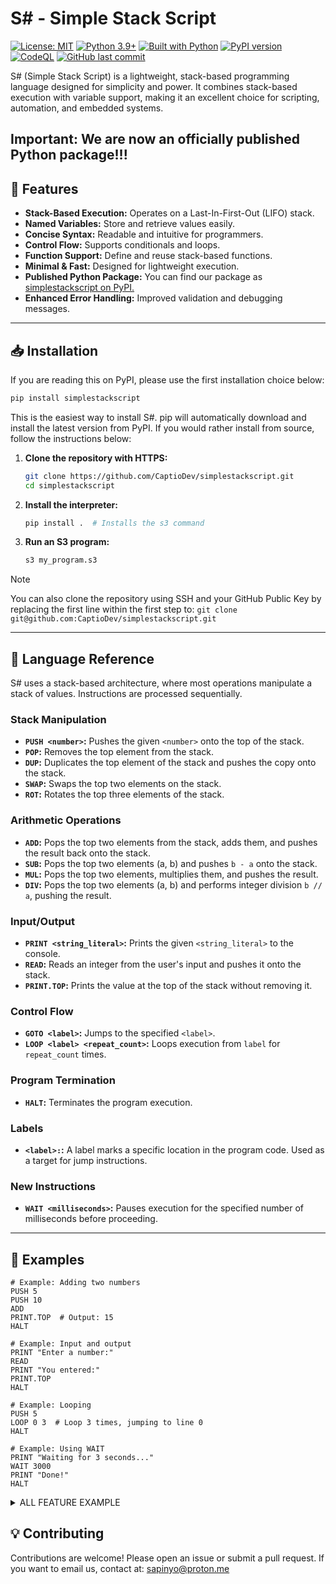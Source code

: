 # S# - Simple Stack Script 
[![License: MIT](https://img.shields.io/badge/License-MIT-yellow.svg)](https://opensource.org/licenses/MIT) [![Python 3.9+](https://img.shields.io/badge/python-3.9+-blue.svg)](https://www.python.org/downloads/release/python-390/) [![Built with Python](https://img.shields.io/badge/Built_With-Python-blue)](https://www.python.org) [![PyPI version](https://img.shields.io/pypi/v/simplestackscript)](https://pypi.org/project/simplestackscript/) [![CodeQL](https://github.com/CaptioDev/simplestackscript/actions/workflows/github-code-scanning/codeql/badge.svg)](https://github.com/CaptioDev/simplestackscript/actions/workflows/github-code-scanning/codeql) [![GitHub last commit](https://img.shields.io/github/last-commit/CaptioDev/simplestackscript)](https://github.com/CaptioDev/simplestackscript/commits/main) 

S# (Simple Stack Script) is a lightweight, stack-based programming language designed for simplicity and power. It combines stack-based execution with variable support, making it an excellent choice for scripting, automation, and embedded systems.

## Important: We are now an officially published Python package!!!

## 🚀 Features

-   **Stack-Based Execution:** Operates on a Last-In-First-Out (LIFO) stack.
-   **Named Variables:** Store and retrieve values easily.
-   **Concise Syntax:** Readable and intuitive for programmers.
-   **Control Flow:** Supports conditionals and loops.
-   **Function Support:** Define and reuse stack-based functions.
-   **Minimal & Fast:** Designed for lightweight execution.
-   **Published Python Package:** You can find our package as [simplestackscript on PyPI.](https://pypi.org/project/simplestackscript/)
-   **Enhanced Error Handling:** Improved validation and debugging messages.

---

## 📥 Installation

If you are reading this on PyPI, please use the first installation choice below:

```bash
pip install simplestackscript
```

This is the easiest way to install S#.  pip will automatically download and install the latest version from PyPI.
If you would rather install from source, follow the instructions below:

1.  **Clone the repository with HTTPS:**

    ```bash
    git clone https://github.com/CaptioDev/simplestackscript.git
    cd simplestackscript
    ```

2.  **Install the interpreter:**

    ```bash
    pip install .  # Installs the s3 command
    ```

3.  **Run an S3 program:**

    ```bash
    s3 my_program.s3
    ```

> [!NOTE]
> You can also clone the repository using SSH and your GitHub Public Key by replacing the first line within the first step to: `git clone git@github.com:CaptioDev/simplestackscript.git`

---

## 📖 Language Reference

S# uses a stack-based architecture, where most operations manipulate a stack of values.  Instructions are processed sequentially.

### Stack Manipulation

*   **`PUSH <number>`:** Pushes the given `<number>` onto the top of the stack.
*   **`POP`:** Removes the top element from the stack.
*   **`DUP`:** Duplicates the top element of the stack and pushes the copy onto the stack.
*   **`SWAP`:** Swaps the top two elements on the stack.
*   **`ROT`:** Rotates the top three elements of the stack.

### Arithmetic Operations

*   **`ADD`:** Pops the top two elements from the stack, adds them, and pushes the result back onto the stack.
*   **`SUB`:** Pops the top two elements (a, b) and pushes `b - a` onto the stack.
*   **`MUL`:** Pops the top two elements, multiplies them, and pushes the result.
*   **`DIV`:** Pops the top two elements (a, b) and performs integer division `b // a`, pushing the result.

### Input/Output

*   **`PRINT <string_literal>`:** Prints the given `<string_literal>` to the console.
*   **`READ`:** Reads an integer from the user's input and pushes it onto the stack.
*   **`PRINT.TOP`:** Prints the value at the top of the stack without removing it.

### Control Flow

*   **`GOTO <label>`:** Jumps to the specified `<label>`.
*   **`LOOP <label> <repeat_count>`:** Loops execution from `label` for `repeat_count` times.

### Program Termination

*   **`HALT`:** Terminates the program execution.

### Labels

*   **`<label>:`:** A label marks a specific location in the program code. Used as a target for jump instructions.

### New Instructions

*   **`WAIT <milliseconds>`:** Pauses execution for the specified number of milliseconds before proceeding.

---

## 📝 Examples

```ssharp
# Example: Adding two numbers
PUSH 5
PUSH 10
ADD
PRINT.TOP  # Output: 15
HALT

# Example: Input and output
PRINT "Enter a number:"
READ
PRINT "You entered:"
PRINT.TOP
HALT

# Example: Looping
PUSH 5
LOOP 0 3  # Loop 3 times, jumping to line 0
HALT

# Example: Using WAIT
PRINT "Waiting for 3 seconds..."
WAIT 3000
PRINT "Done!"
HALT
```

<details>
<summary>ALL FEATURE EXAMPLE</summary>

This example includes all of the different opcodes and usage! Hopefully this isn't out of date...

```sscript
PUSH 16
PRINT.TOP
POP

PUSH 2
PRINT.TOP
POP

PUSH 2
PUSH 3
ADD
PRINT.TOP
POP

PUSH 3
PUSH 2
SUB
PRINT.TOP
POP

PUSH 3
PUSH 2
MUL
PRINT.TOP
POP

PUSH 4
PUSH 2
DIV
PRINT.TOP
POP

PRINT "We are testing, bum ba dum ba dum dum daaaa!"

GOTO yes
HALT

yes:
PRINT "Yep!"

PUSH 16
DUP
PRINT.TOP
POP
PRINT.TOP
POP

PUSH 10
PUSH 12
SWAP
PRINT.TOP
POP
PRINT.TOP
POP

PUSH 1
PUSH 2
PUSH 3
ROT
PRINT.TOP
POP
PRINT.TOP
POP
PRINT.TOP
POP

READ
PRINT.TOP

GOTO test-loop

test:
PRINT "Should happen 5 times!"

test-loop:
LOOP test 5

HALT
PRINT "Nope!"
```

</details>

## 💡 Contributing

Contributions are welcome! Please open an issue or submit a pull request. If you want to email us, contact at: sapinyo@proton.me

